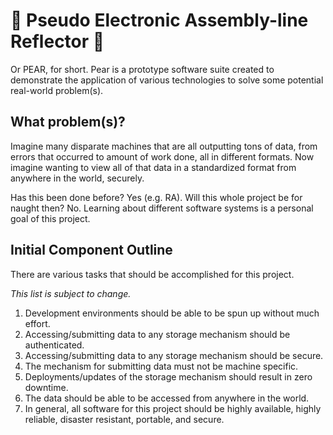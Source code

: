 # 🍐 Pseudo Electronic Assembly-line Reflector 🍐

Or PEAR, for short. Pear is a prototype software suite created to demonstrate the application of various technologies to solve some potential real-world problem(s).

## What problem(s)?

Imagine many disparate machines that are all outputting tons of data, from errors that occurred to amount of work done, all in different formats. Now imagine wanting to view all of that data in a standardized format from anywhere in the world, securely.

Has this been done before? Yes (e.g. RA). Will this whole project be for naught then? No. Learning about different software systems is a personal goal of this project. 

## Initial Component Outline

There are various tasks that should be accomplished for this project.

*This list is subject to change.*

1. Development environments should be able to be spun up without much effort.
1. Accessing/submitting data to any storage mechanism should be authenticated.
1. Accessing/submitting data to any storage mechanism should be secure.
1. The mechanism for submitting data must not be machine specific.
1. Deployments/updates of the storage mechanism should result in zero downtime.
1. The data should be able to be accessed from anywhere in the world.
1. In general, all software for this project should be highly available, highly reliable, disaster resistant, portable, and secure.